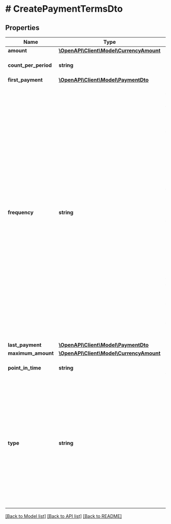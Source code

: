 # # CreatePaymentTermsDto

## Properties

Name | Type | Description | Notes
------------ | ------------- | ------------- | -------------
**amount** | [**\OpenAPI\Client\Model\CurrencyAmount**](CurrencyAmount.md) |  | [optional]
**count_per_period** | **string** | Qualifies payment count per period | [optional]
**first_payment** | [**\OpenAPI\Client\Model\PaymentDto**](PaymentDto.md) |  | [optional]
**frequency** | **string** | Payment frequency.  * **ADHOC**: Event takes place on request or as necessary.  * **DAILY**: Event takes place every day.  * **FORTNIGHTLY**: Event takes place every two weeks.  * **INTRA_DAY**: Event takes place several times a day.  * **SEMI_ANNUAL**: Event takes place every six months or two times a year.  * **MONTHLY**: Event takes place every month or once a month.  * **QUARTERLY**: Event takes place every three months or four times a year.  * **WEEKLY**: Event takes place once a week.  * **ANNUAL**: Event takes place every year or once a year. |
**last_payment** | [**\OpenAPI\Client\Model\PaymentDto**](PaymentDto.md) |  | [optional]
**maximum_amount** | [**\OpenAPI\Client\Model\CurrencyAmount**](CurrencyAmount.md) |  | [optional]
**point_in_time** | **string** | Qualifies payment frequency | [optional]
**type** | **string** | Payment type.  * **BALLOON**: Payment amount is fixed with large final payment amount.  * **FIXED**: Payment amount is fixed.  * **USAGE_BASED**: Payment amount is based on usage.  * **VARIABLE**: Payment amount is variable. |

[[Back to Model list]](../../README.md#models) [[Back to API list]](../../README.md#endpoints) [[Back to README]](../../README.md)
